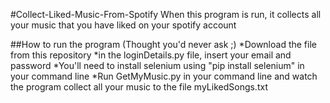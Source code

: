 #Collect-Liked-Music-From-Spotify
When this program is run, it collects all your music that you have liked on your spotify account

##How to run the program (Thought you'd never ask ;)
*Download the file from this repository
*in the loginDetails.py file, insert your email and password
*You'll need to install selenium using "pip install selenium" in your command line
*Run GetMyMusic.py in your command line and watch the program collect all your music to the file myLikedSongs.txt
